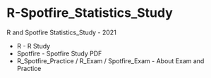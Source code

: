 # R-Spotfire_Statistics_Study
R and Spotfire Statistics_Study - 2021

* R - R Study
* Spotfire - Spotfire Study PDF
* R_Spotfire_Practice / R_Exam / Spotfire_Exam - About Exam and Practice
